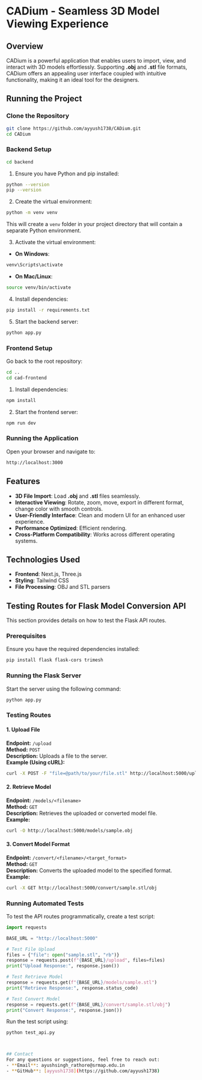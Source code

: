 # CADium - Seamless 3D Model Viewing Experience

## Overview
CADium is a powerful application that enables users to import, view, and interact with 3D models effortlessly. Supporting **.obj** and **.stl** file formats, CADium offers an appealing user interface coupled with intuitive functionality, making it an ideal tool for the designers.

## Running the Project
### Clone the Repository
```sh
git clone https://github.com/ayyush1738/CADium.git
cd CADium
```

### Backend Setup
```sh
cd backend
```

1. Ensure you have Python and pip installed:
```sh
python --version
pip --version
```

2. Create the virtual environment:
```sh
python -m venv venv
```
This will create a `venv` folder in your project directory that will contain a separate Python environment.

3. Activate the virtual environment:
- **On Windows**:
```sh
venv\Scripts\activate
```
- **On Mac/Linux**:
```sh
source venv/bin/activate
```

4. Install dependencies:
```sh
pip install -r requirements.txt
```

5. Start the backend server:
```sh
python app.py
```

### Frontend Setup
Go back to the root repository:
```sh
cd ..
cd cad-frontend
```

1. Install dependencies:
```sh
npm install
```

2. Start the frontend server:
```sh
npm run dev
```

### Running the Application
Open your browser and navigate to:
```sh
http://localhost:3000
```

## Features
- **3D File Import**: Load **.obj** and **.stl** files seamlessly.
- **Interactive Viewing**: Rotate, zoom, move, export in different format, change color with smooth controls.
- **User-Friendly Interface**: Clean and modern UI for an enhanced user experience.
- **Performance Optimized**: Efficient rendering.
- **Cross-Platform Compatibility**: Works across different operating systems.

## Technologies Used
- **Frontend**: Next.js, Three.js
- **Styling**: Tailwind CSS
- **File Processing**: OBJ and STL parsers

## Testing Routes for Flask Model Conversion API

This section provides details on how to test the Flask API routes.

### Prerequisites
Ensure you have the required dependencies installed:
```bash
pip install flask flask-cors trimesh
```

### Running the Flask Server
Start the server using the following command:
```bash
python app.py
```

### Testing Routes

#### 1. Upload File
**Endpoint:** `/upload`  
**Method:** `POST`  
**Description:** Uploads a file to the server.  
**Example (Using cURL):**
```bash
curl -X POST -F "file=@path/to/your/file.stl" http://localhost:5000/upload
```

#### 2. Retrieve Model
**Endpoint:** `/models/<filename>`  
**Method:** `GET`  
**Description:** Retrieves the uploaded or converted model file.  
**Example:**
```bash
curl -O http://localhost:5000/models/sample.obj
```

#### 3. Convert Model Format
**Endpoint:** `/convert/<filename>/<target_format>`  
**Method:** `GET`  
**Description:** Converts the uploaded model to the specified format.  
**Example:**
```bash
curl -X GET http://localhost:5000/convert/sample.stl/obj
```

### Running Automated Tests
To test the API routes programmatically, create a test script:
```python
import requests

BASE_URL = "http://localhost:5000"

# Test File Upload
files = {"file": open("sample.stl", "rb")}
response = requests.post(f"{BASE_URL}/upload", files=files)
print("Upload Response:", response.json())

# Test Retrieve Model
response = requests.get(f"{BASE_URL}/models/sample.stl")
print("Retrieve Response:", response.status_code)

# Test Convert Model
response = requests.get(f"{BASE_URL}/convert/sample.stl/obj")
print("Convert Response:", response.json())
```

Run the test script using:
```bash
python test_api.py



## Contact
For any questions or suggestions, feel free to reach out:
- **Email**: ayushsingh_rathore@srmap.edu.in
- **GitHub**: [ayyush1738](https://github.com/ayyush1738)

